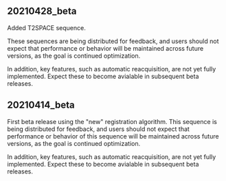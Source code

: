 ## 20210428_beta

Added T2SPACE sequence.

These sequences are being distributed for feedback, and users should not expect that performance or behavior will be maintained across future versions, as the goal is continued optimization.

In addition, key features, such as automatic reacquisition, are not yet fully implemented. Expect these to become avialable in subsequent beta releases.

## 20210414_beta

First beta release using the "new" registration algorithm. This sequence is being distributed for feedback, and users should not expect that performance or behavior of this sequence will be maintained across future versions, as the goal is continued optimization.

In addition, key features, such as automatic reacquisition, are not yet fully implemented. Expect these to become avialable in subsequent beta releases.
